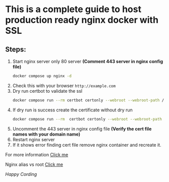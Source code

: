 # This is a complete guide to host production ready nginx docker with SSL

## Steps:

 1. Start nginx server only 80 server **(Comment 443 server in nginx config file)**
	```bash
	docker compose up nginx -d
	```
 2. Check this with your browser `http://example.com`
 3. Dry run certbot to validate the ssl
	```bash
	docker compose run --rm certbot certonly --webroot --webroot-path /var/www/certbot/ --dry-run -d example.com
	```
 4. If dry run is success create the certificate without dry run
	```bash
	docker compose run --rm  certbot certonly --webroot --webroot-path /var/www/certbot/ -d example.com
	```
 5. Uncomment the 443 server in nginx config file **(Verify the cert file names with your domain name)**
 7. Restart nginx server
 8. If it shows error finding cert file remove nginx container and recreate it.

For more information
[Click me](https://mindsers.blog/en/post/https-using-nginx-certbot-docker/)

Nginx alias vs root [Click me](https://stackoverflow.com/questions/10631933/nginx-static-file-serving-confusion-with-root-alias)

*Happy Cording*
